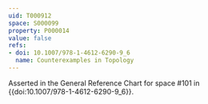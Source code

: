 ```yaml
---
uid: T000912
space: S000099
property: P000014
value: false
refs:
- doi: 10.1007/978-1-4612-6290-9_6
  name: Counterexamples in Topology
---
```


Asserted in the General Reference Chart for space #101 in
{{doi:10.1007/978-1-4612-6290-9_6}}.
